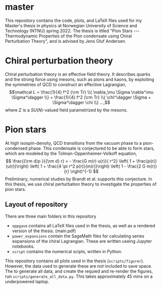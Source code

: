 # master
This repository contains the code, plots, and LaTeX files used for my Master's thesis in physics at Norwegian University of Science and Technology (NTNU) spring 2022.
The thesis is titled "Pion Stars --- Thermodynamic Properties of the Pion condensate using Chiral Perturbation Theory", and is advised by Jens Oluf Andersen.



# Chiral perturbation theory

Chiral perturbation theory is an effective field theory.
It describes quarks and the strong force using mesons, such as pions and kaons, by exploiting the symmetries of QCD to construct an effective Lagrangian,
$$\mathcal L = \frac{1}{4} f^2 {\rm Tr} \\{ \nabla_\mu \Sigma \nabla^\mu \Sigma^\dagger \\} + \frac{1}{4} f^2 {\rm Tr} \\{ \chi^\dagger \Sigma + \Sigma^\dagger \chi \\} ...,$$
where $\Sigma$ is a $SU(N)$-valued field parametrized by the mesons.


# Pion stars

At high isospin-density, QCD transitions from the vacuum phase to a pion-condensed phase.
This condensate is conjectured to be able to form stars, which are modeled by the Tolman-Oppenheimer-Volkoff equation, $$ \frac{{\rm d}p }{{\rm d} r} = - \frac{G m(r) u(r)}{ r^2} \left( 1 + \frac{p(r)}{u(r)}\right) \left( 1 + \frac{4 \pi r^2 p(r)}{m(r)}\right)  \left( 1 - \frac{2 G m(r)}{r} \right)^{-1} $$
Preliminary, numerical studies by Brandt et al. supports this conjecture.
In this thesis, we use chiral perturbation theory to investigate the properties of pion stars.


## Layout of repository
There are three main folders in this repository
- `oppgave` contains all LaTeX files used in the thesis, as well as a rendered version of the thesis. (main.pdf)
- `power_expansions` contain the SageMath files for calculating series expansions of the chiral Lagrangian. These are written useing Jupyter notebooks.
- `script` contains the numerical scipts, written in Python.

This repository contains all plots used in the thesis (`scripts/figurer`).
However, the data used to generate these are not included to save space.
The to generate all data, and create the requied and re-render the figures, run `scripts/generate_all_data.py`.
This takes approximately 45 mins on a underpowered laptop.






